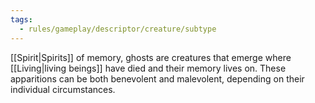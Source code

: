 ```yaml
---
tags:
  - rules/gameplay/descriptor/creature/subtype
---
```

[[Spirit|Spirits]] of memory, ghosts are creatures that emerge where [[Living|living beings]] have died and their memory lives on. These apparitions can be both benevolent and malevolent, depending on their individual circumstances.